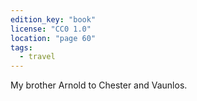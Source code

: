 ```yaml
---
edition_key: "book"
license: "CC0 1.0"
location: "page 60"
tags:
  - travel
---
```

My brother Arnold to Chester and Vaunlos.
